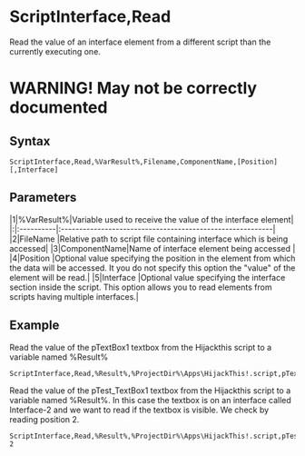 # ScriptInterface,Read #

Read the value of an interface element from a different script than the currently executing one.

# WARNING! May not be correctly documented #

## Syntax ##
```
ScriptInterface,Read,%VarResult%,Filename,ComponentName,[Position][,Interface]
```

## Parameters ##
|1|%VarResult%|Variable used to receive the value of the interface element|
|:|:----------|:----------------------------------------------------------|
|2|FileName   |Relative path to script file containing interface which is being accessed|
|3|ComponentName|Name of interface element being accessed                   |
|4|Position   |Optional value specifying the position in the element from which the data will be accessed. It you do not specify this option the "value" of the element will be read.|
|5|Interface  |Optional value specifying the interface section inside the script. This option allows you to read elements from scripts having multiple interfaces.|

## Example ##
Read the value of the pTextBox1 textbox from the Hijackthis script to a variable named %Result%
```
ScriptInterface,Read,%Result%,%ProjectDir%\Apps\HijackThis!.script,pTextBox1
```

Read the value of the pTest\_TextBox1 textbox from the Hijackthis script to a variable named %Result%. In this case the textbox is on an interface called Interface-2 and we want to read if the textbox is visible. We check by reading position 2.
```
ScriptInterface,Read,%Result%,%ProjectDir%\Apps\HijackThis!.script,pTest_TextBox1,2,Interface-2
```